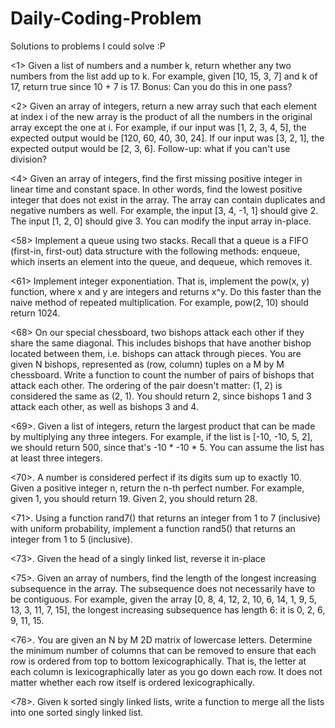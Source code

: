 # Daily-Coding-Problem
Solutions to problems I could solve :P

<1> Given a list of numbers and a number k, return whether any two numbers from the list add up to k.
    For example, given [10, 15, 3, 7] and k of 17, return true since 10 + 7 is 17.
    Bonus: Can you do this in one pass?

<2> Given an array of integers, return a new array such that each element at index i of the new array is the product of all the numbers     in the original array except the one at i.
    For example, if our input was [1, 2, 3, 4, 5], the expected output would be [120, 60, 40, 30, 24]. If our input was [3, 2, 1], the       expected output would be [2, 3, 6].
    Follow-up: what if you can't use division?

<4> Given an array of integers, find the first missing positive integer in linear time and constant space. In other words, find the         lowest positive integer that does not exist in the array. The array can contain duplicates and negative numbers as well.
    For example, the input [3, 4, -1, 1] should give 2. The input [1, 2, 0] should give 3.
    You can modify the input array in-place.

<58> Implement a queue using two stacks. Recall that a queue is a FIFO (first-in, first-out) data structure with the following methods:      enqueue, which inserts an element into the queue, and dequeue, which removes it.

<61> Implement integer exponentiation. That is, implement the pow(x, y) function, where x and y are integers and returns x^y.
     Do this faster than the naive method of repeated multiplication.
     For example, pow(2, 10) should return 1024.
    
<68> On our special chessboard, two bishops attack each other if they share the same diagonal. This includes bishops that have another        bishop located between them, i.e. bishops can attack through pieces. You are given N bishops, represented as (row, column) tuples        on a M by M chessboard. Write a function to count the number of pairs of bishops that attack each other. The ordering of the pair        doesn't matter: (1, 2) is considered the same as (2, 1).
     You should return 2, since bishops 1 and 3 attack each other, as well as bishops 3 and 4.
   
<69>. Given a list of integers, return the largest product that can be made by multiplying any three integers.
      For example, if the list is [-10, -10, 5, 2], we should return 500, since that's -10 * -10 * 5.
      You can assume the list has at least three integers.
    
<70>. A number is considered perfect if its digits sum up to exactly 10. Given a positive integer n, return the n-th perfect number.
      For example, given 1, you should return 19. Given 2, you should return 28.
    
<71>. Using a function rand7() that returns an integer from 1 to 7 (inclusive) with uniform probability, implement a function rand5()         that returns an integer from 1 to 5 (inclusive).

<73>. Given the head of a singly linked list, reverse it in-place

<75>. Given an array of numbers, find the length of the longest increasing subsequence in the array. The subsequence does not                 necessarily have to be contiguous.
      For example, given the array [0, 8, 4, 12, 2, 10, 6, 14, 1, 9, 5, 13, 3, 11, 7, 15], the longest increasing subsequence has 
      length 6: it is 0, 2, 6, 9, 11, 15.

<76>. You are given an N by M 2D matrix of lowercase letters. Determine the minimum number of columns that can be removed to ensure that       each row is ordered from top to bottom lexicographically. That is, the letter at each column is lexicographically later as you go       down each row. It does not matter whether each row itself is ordered lexicographically.

<78>. Given k sorted singly linked lists, write a function to merge all the lists into one sorted singly linked list.



